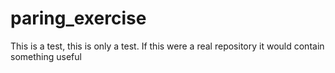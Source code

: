 paring_exercise
===============

This is a test, this is only a test.  If this were a real repository it would contain something useful
